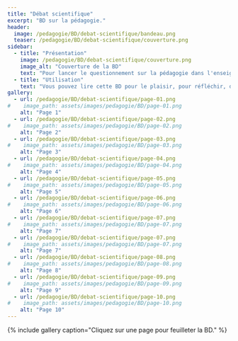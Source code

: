 ```yaml
---
title: "Débat scientifique"
excerpt: "BD sur la pédagogie."
header:
  image: /pedagogie/BD/debat-scientifique/bandeau.png
  teaser: /pedagogie/BD/debat-scientifique/couverture.png
sidebar:
  - title: "Présentation"
    image: /pedagogie/BD/debat-scientifique/couverture.png
    image_alt: "Couverture de la BD"
    text: "Pour lancer le questionnement sur la pédagogie dans l'enseignement supérieur"
  - title: "Utilisation"
    text: "Vous pouvez lire cette BD pour le plaisir, pour réfléchir, dans des ateliers de formation, pour sensibiliser, ..."
gallery:
  - url: /pedagogie/BD/debat-scientifique/page-01.png
#    image_path: assets/images/pedagogie/BD/page-01.png
    alt: "Page 1"
  - url: /pedagogie/BD/debat-scientifique/page-02.png
#    image_path: assets/images/pedagogie/BD/page-02.png
    alt: "Page 2"
  - url: /pedagogie/BD/debat-scientifique/page-03.png
#    image_path: assets/images/pedagogie/BD/page-03.png
    alt: "Page 3"
  - url: /pedagogie/BD/debat-scientifique/page-04.png
#    image_path: assets/images/pedagogie/BD/page-04.png
    alt: "Page 4"
  - url: /pedagogie/BD/debat-scientifique/page-05.png
#    image_path: assets/images/pedagogie/BD/page-05.png
    alt: "Page 5"
  - url: /pedagogie/BD/debat-scientifique/page-06.png
#    image_path: assets/images/pedagogie/BD/page-06.png
    alt: "Page 6"
  - url: /pedagogie/BD/debat-scientifique/page-07.png
#    image_path: assets/images/pedagogie/BD/page-07.png
    alt: "Page 7"
  - url: /pedagogie/BD/debat-scientifique/page-07.png
#    image_path: assets/images/pedagogie/BD/page-07.png
    alt: "Page 7"
  - url: /pedagogie/BD/debat-scientifique/page-08.png
#    image_path: assets/images/pedagogie/BD/page-08.png
    alt: "Page 8"
  - url: /pedagogie/BD/debat-scientifique/page-09.png
#    image_path: assets/images/pedagogie/BD/page-09.png
    alt: "Page 9"
  - url: /pedagogie/BD/debat-scientifique/page-10.png
#    image_path: assets/images/pedagogie/BD/page-10.png
    alt: "Page 10"
---
```


{% include gallery caption="Cliquez sur une page pour feuilleter la BD." %}


